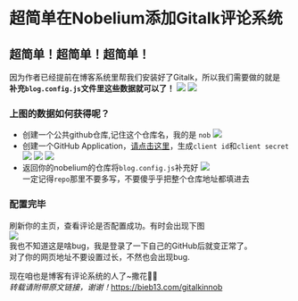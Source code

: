 # 超简单在Nobelium添加Gitalk评论系统
## 超简单！超简单！超简单！
因为作者已经提前在博客系统里帮我们安装好了Gitalk，所以我们需要做的就是  
**补充`blog.config.js`文件里这些数据就可以了！**
![](https://bieb13.github.io//post-images/1617937851381.jpg)
![](https://bieb13.github.io//post-images/1617943064786.png)

### 上图的数据如何获得呢？  
- 创建一个公共github仓库,记住这个仓库名，我的是 `nob`
  ![](https://bieb13.github.io//post-images/1617941453567.png)
- 创建一个GitHub Application，[请点击这里](https://github.com/settings/applications/new)，生成`client id`和`client secret`
  ![](https://bieb13.github.io//post-images/1617949445676.png)
  ![](https://bieb13.github.io//post-images/1617942344470.png)
  ![](https://bieb13.github.io//post-images/1617942583213.png)
- 返回你的nobelium的仓库将`blog.config.js`补充好
  ![](https://bieb13.github.io//post-images/1617943064786.png)  
  一定记得`repo`那里不要多写，不要傻乎乎把整个仓库地址都填进去

### 配置完毕  
刷新你的主页，查看评论是否配置成功。有时会出现下图  
![](https://bieb13.github.io//post-images/1617943305806.png)  
我也不知道这是啥bug，我是登录了一下自己的GitHub后就变正常了。   
对了你的网页地址不要设置过长，不然也会出现bug.  

现在咱也是博客有评论系统的人了~撒花💐🌺  
*转载请附带原文链接，谢谢！*<https://bieb13.com/gitalkinnob>
